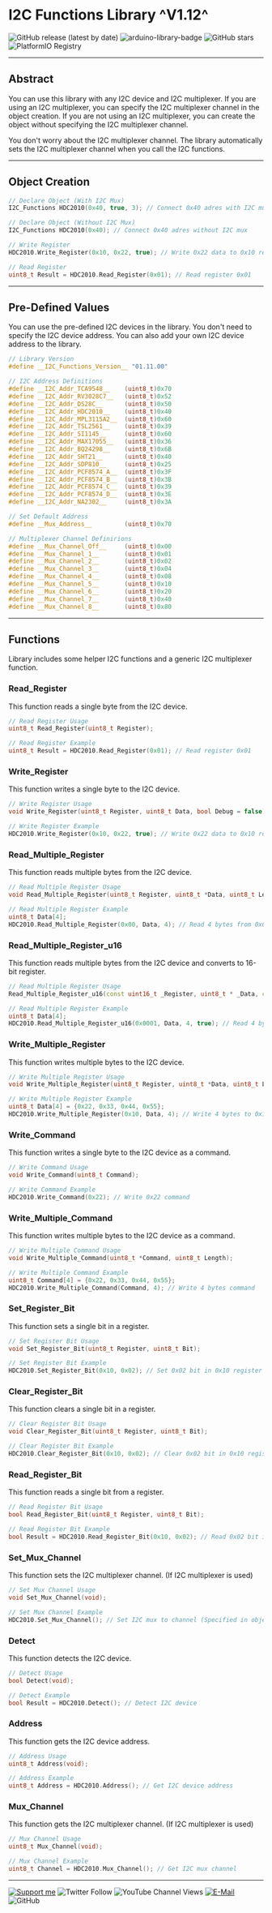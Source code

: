 # I2C Functions Library ^V1.12^

![GitHub release (latest by date)](https://img.shields.io/github/v/release/akkoyun/I2C_Functions) ![arduino-library-badge](https://www.ardu-badge.com/badge/I2C_Functions.svg?) ![GitHub stars](https://img.shields.io/github/stars/akkoyun/I2C_Functions?style=flat&logo=github) ![PlatformIO Registry](https://badges.registry.platformio.org/packages/akkoyun/library/I2C_Functions.svg)

---

## Abstract

You can use this library with any I2C device and I2C multiplexer. If you are using an I2C multiplexer, you can specify the I2C multiplexer channel in the object creation. If you are not using an I2C multiplexer, you can create the object without specifying the I2C multiplexer channel.

You don't worry about the I2C multiplexer channel. The library automatically sets the I2C multiplexer channel when you call the I2C functions.

---

## Object Creation

```C++
// Declare Object (With I2C Mux)
I2C_Functions HDC2010(0x40, true, 3); // Connect 0x40 adres with I2C mux channel 3

// Declare Object (Without I2C Mux)
I2C_Functions HDC2010(0x40); // Connect 0x40 adres without I2C mux

// Write Register
HDC2010.Write_Register(0x10, 0x22, true); // Write 0x22 data to 0x10 register

// Read Register
uint8_t Result = HDC2010.Read_Register(0x01); // Read register 0x01
```

---

## Pre-Defined Values

You can use the pre-defined I2C devices in the library. You don't need to specify the I2C device address. You can also add your own I2C device address to the library.

```C++
// Library Version
#define __I2C_Functions_Version__ "01.11.00"

// I2C Address Definitions
#define __I2C_Addr_TCA9548__    (uint8_t)0x70
#define __I2C_Addr_RV3028C7__   (uint8_t)0x52
#define __I2C_Addr_DS28C__      (uint8_t)0x50
#define __I2C_Addr_HDC2010__    (uint8_t)0x40
#define __I2C_Addr_MPL3115A2__  (uint8_t)0x60
#define __I2C_Addr_TSL2561__    (uint8_t)0x39
#define __I2C_Addr_SI1145__     (uint8_t)0x60
#define __I2C_Addr_MAX17055__   (uint8_t)0x36
#define __I2C_Addr_BQ24298__    (uint8_t)0x6B
#define __I2C_Addr_SHT21__      (uint8_t)0x40
#define __I2C_Addr_SDP810__     (uint8_t)0x25
#define __I2C_Addr_PCF8574_A__  (uint8_t)0x3F
#define __I2C_Addr_PCF8574_B__  (uint8_t)0x3B
#define __I2C_Addr_PCF8574_C__  (uint8_t)0x39
#define __I2C_Addr_PCF8574_D__  (uint8_t)0x3E
#define __I2C_Addr_NA2302__     (uint8_t)0x3A

// Set Default Address
#define __Mux_Address__         (uint8_t)0x70

// Multiplexer Channel Definirions
#define __Mux_Channel_Off__     (uint8_t)0x00
#define __Mux_Channel_1__       (uint8_t)0x01
#define __Mux_Channel_2__       (uint8_t)0x02
#define __Mux_Channel_3__       (uint8_t)0x04
#define __Mux_Channel_4__       (uint8_t)0x08
#define __Mux_Channel_5__       (uint8_t)0x10
#define __Mux_Channel_6__       (uint8_t)0x20
#define __Mux_Channel_7__       (uint8_t)0x40
#define __Mux_Channel_8__       (uint8_t)0x80
```

---

## Functions

Library includes some helper I2C functions and a generic I2C multiplexer function.

### Read_Register

This function reads a single byte from the I2C device.

```C++
// Read Register Usage
uint8_t Read_Register(uint8_t Register);

// Read Register Example
uint8_t Result = HDC2010.Read_Register(0x01); // Read register 0x01

```

### Write_Register

This function writes a single byte to the I2C device.

```C++
// Write Register Usage
void Write_Register(uint8_t Register, uint8_t Data, bool Debug = false);

// Write Register Example
HDC2010.Write_Register(0x10, 0x22, true); // Write 0x22 data to 0x10 register
```

### Read_Multiple_Register

This function reads multiple bytes from the I2C device.

```C++
// Read Multiple Register Usage
void Read_Multiple_Register(uint8_t Register, uint8_t *Data, uint8_t Length);

// Read Multiple Register Example
uint8_t Data[4];
HDC2010.Read_Multiple_Register(0x00, Data, 4); // Read 4 bytes from 0x00 register
```

### Read_Multiple_Register_u16

This function reads multiple bytes from the I2C device and converts to 16-bit register.

```C++
// Read Multiple Register Usage
Read_Multiple_Register_u16(const uint16_t _Register, uint8_t * _Data, const uint8_t _Length, const bool _Stop);

// Read Multiple Register Example
uint8_t Data[4];
HDC2010.Read_Multiple_Register_u16(0x0001, Data, 4, true); // Read 4 bytes from 0x0001 register
```

### Write_Multiple_Register

This function writes multiple bytes to the I2C device.

```C++
// Write Multiple Register Usage
void Write_Multiple_Register(uint8_t Register, uint8_t *Data, uint8_t Length);

// Write Multiple Register Example
uint8_t Data[4] = {0x22, 0x33, 0x44, 0x55};
HDC2010.Write_Multiple_Register(0x10, Data, 4); // Write 4 bytes to 0x10 register
```

### Write_Command

This function writes a single byte to the I2C device as a command.

```C++
// Write Command Usage
void Write_Command(uint8_t Command);

// Write Command Example
HDC2010.Write_Command(0x22); // Write 0x22 command
```

### Write_Multiple_Command

This function writes multiple bytes to the I2C device as a command.

```C++
// Write Multiple Command Usage
void Write_Multiple_Command(uint8_t *Command, uint8_t Length);

// Write Multiple Command Example
uint8_t Command[4] = {0x22, 0x33, 0x44, 0x55};
HDC2010.Write_Multiple_Command(Command, 4); // Write 4 bytes command
```

### Set_Register_Bit

This function sets a single bit in a register.

```C++
// Set Register Bit Usage
void Set_Register_Bit(uint8_t Register, uint8_t Bit);

// Set Register Bit Example
HDC2010.Set_Register_Bit(0x10, 0x02); // Set 0x02 bit in 0x10 register
```

### Clear_Register_Bit

This function clears a single bit in a register.

```C++
// Clear Register Bit Usage
void Clear_Register_Bit(uint8_t Register, uint8_t Bit);

// Clear Register Bit Example
HDC2010.Clear_Register_Bit(0x10, 0x02); // Clear 0x02 bit in 0x10 register
```

### Read_Register_Bit

This function reads a single bit from a register.

```C++
// Read Register Bit Usage
bool Read_Register_Bit(uint8_t Register, uint8_t Bit);

// Read Register Bit Example
bool Result = HDC2010.Read_Register_Bit(0x10, 0x02); // Read 0x02 bit in 0x10 register
```

### Set_Mux_Channel

This function sets the I2C multiplexer channel. (If I2C multiplexer is used)

```C++
// Set Mux Channel Usage
void Set_Mux_Channel(void);

// Set Mux Channel Example
HDC2010.Set_Mux_Channel(); // Set I2C mux to channel (Specified in object creation)
```

### Detect

This function detects the I2C device.

```C++
// Detect Usage
bool Detect(void);

// Detect Example
bool Result = HDC2010.Detect(); // Detect I2C device
```

### Address

This function gets the I2C device address.

```C++
// Address Usage
uint8_t Address(void);

// Address Example
uint8_t Address = HDC2010.Address(); // Get I2C device address
```

### Mux_Channel

This function gets the I2C multiplexer channel. (If I2C multiplexer is used)

```C++
// Mux Channel Usage
uint8_t Mux_Channel(void);

// Mux Channel Example
uint8_t Channel = HDC2010.Mux_Channel(); // Get I2C mux channel
```

---

[![Support me](https://img.shields.io/badge/Support-PATREON-GREEN.svg)](https://www.patreon.com/bePatron?u=62967889) ![Twitter Follow](https://img.shields.io/twitter/follow/gunceakkoyun?style=social) ![YouTube Channel Views](https://img.shields.io/youtube/channel/views/UCIguQGdaBT1GnnVMz5qAZ2Q?style=social) [![E-Mail](https://img.shields.io/badge/E_Mail-Mehmet_Gunce_Akkoyun-blue.svg)](mailto:akkoyun@me.com) ![GitHub](https://img.shields.io/github/license/akkoyun/Statistical)
